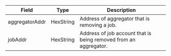 | Field          | Type      | Description                                                      |
| -------------- | --------- | ---------------------------------------------------------------- |
| aggregatorAddr | HexString | Address of aggregator that is removing a job.                    |
| jobAddr        | HexString | Address of job account that is being removed from an aggregator. |
